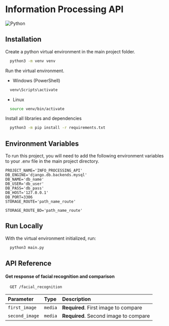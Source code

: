 
# Information Processing API

![Python](https://img.shields.io/badge/Python-3.10.6-blue.svg)


## Installation

Create a python virtual environment in the main project folder.

```bash
  python3 -m venv venv
```

Run the virtual environment.

- Windows (PowerShell)
```bash
  venv\Scripts\activate
```

- Linux
```bash
  source venv/bin/activate
```

Install all libraries and dependencies

```bash
  python3 -m pip install -r requirements.txt
```

## Environment Variables

To run this project, you will need to add the following environment variables to your .env file in the main project directory.

`PROJECT_NAME='INFO_PROCESSING_API'`  
`DB_ENGINE='django.db.backends.mysql'`  
`DB_NAME='db_name'`  
`DB_USER='db_user'`  
`DB_PASS='db_pass'`  
`DB_HOST='127.0.0.1'`  
`DB_PORT=3306`  
`STORAGE_ROUTE='path_name_route'`

`STORAGE_ROUTE_BD='path_name_route'`


## Run Locally

With the virtual environment initialized, run:

```bash
  python3 main.py
```


## API Reference

#### Get response of facial recognition and comparison

```http
  GET /facial_recognition
```

| Parameter | Type     | Description                |
| :-------- | :------- | :------------------------- |
| `first_image` | `media` | **Required**. First image to compare |
| `second_image` | `media` | **Required**. Second image to compare |

